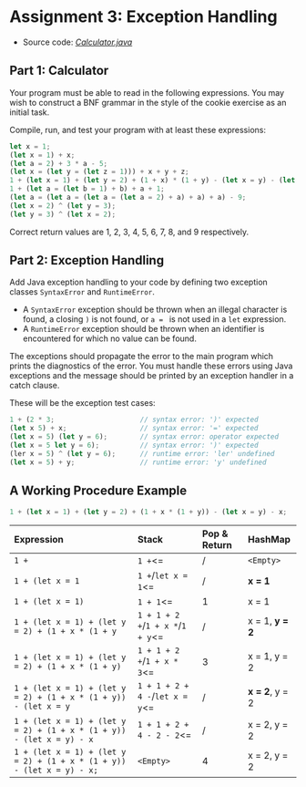 # Assignment 3: Exception Handling

  - Source code: [*Calculator.java*][Code1]


## Part 1: Calculator

Your program must be able to read in the following expressions. You may wish to construct a BNF grammar in the style of
the cookie exercise as an initial task.

Compile, run, and test your program with at least these expressions:

```JavaScript
let x = 1;
(let x = 1) + x;
(let a = 2) + 3 * a - 5;
(let x = (let y = (let z = 1))) + x + y + z;
1 + (let x = 1) + (let y = 2) + (1 + x) * (1 + y) - (let x = y) - (let y = 1) - x;
1 + (let a = (let b = 1) + b) + a + 1;
(let a = (let a = (let a = (let a = 2) + a) + a) + a) - 9;
(let x = 2) ^ (let y = 3);
(let y = 3) ^ (let x = 2);
```

Correct return values are 1, 2, 3, 4, 5, 6, 7, 8, and 9 respectively.


## Part 2: Exception Handling

Add Java exception handling to your code by defining two exception classes `SyntaxError` and `RuntimeError`.

  - A `SyntaxError` exception should be thrown when an illegal character is found, a closing `)` is not found,
    or `a = ` is not used in a `let` expression.
  - A `RuntimeError` exception should be thrown when an identifier is encountered for which no value can be found.

The exceptions should propagate the error to the main program which prints the diagnostics of the error. You must handle
these errors using Java exceptions and the message should be printed by an exception handler in a catch clause.

These will be the exception test cases:

```JavaScript
1 + (2 * 3;                     // syntax error: ')' expected
(let x 5) + x;                  // syntax error: '=' expected
(let x = 5) (let y = 6);        // syntax error: operator expected
(let x = 5 let y = 6);          // syntax error: ')' expected
(ler x = 5) ^ (let y = 6);      // runtime error: 'ler' undefined
(let x = 5) + y;                // runtime error: 'y' undefined
```


## A Working Procedure Example

```JavaScript
1 + (let x = 1) + (let y = 2) + (1 + x * (1 + y)) - (let x = y) - x;
```

| Expression                                                             | Stack                             | Pop & Return  | HashMap          |
|:---------------------------------------------------------------------- | :-------------------------------- | :------------ | :--------------- |
| `1 + `                                                                 | `1 +`<=                           | /             | `<Empty>`        |
| `1 + (let x = 1`                                                       | `1 +`/`let x = 1`<=               | /             | **x = 1**        |
| `1 + (let x = 1) `                                                     | `1 + 1`<=                         | 1             | x = 1            |
| `1 + (let x = 1) + (let y = 2) + (1 + x * (1 + y`                      | `1 + 1 + 2 +`/`1 + x *`/`1 + y`<= | /             | x = 1, **y = 2** |
| `1 + (let x = 1) + (let y = 2) + (1 + x * (1 + y)`                     | `1 + 1 + 2 +`/`1 + x * 3`<=       | 3             | x = 1, y = 2     |
| `1 + (let x = 1) + (let y = 2) + (1 + x * (1 + y)) - (let x = y`       | `1 + 1 + 2 + 4 -`/`let x = y`<=   | /             | **x = 2**, y = 2 |
| `1 + (let x = 1) + (let y = 2) + (1 + x * (1 + y)) - (let x = y) - x`  | `1 + 1 + 2 + 4 - 2 - 2`<=         | /             | x = 2, y = 2     |
| `1 + (let x = 1) + (let y = 2) + (1 + x * (1 + y)) - (let x = y) - x;` | `<Empty>`                         | 4             | x = 2, y = 2     |


[Code1]: https://github.com/MarcoXZh/OOPJavaCourse/blob/master/Assignment3%20Exception%20Handling/Calculator.java

